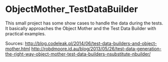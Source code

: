 # ObjectMother_TestDataBuilder
This small project has some show cases to handle the data during the tests. It basically approaches the Object Mother and the Test Data Builder with practical examples.

Sources:
http://blog.codeleak.pl/2014/06/test-data-builders-and-object-mother.html
http://robdmoore.id.au/blog/2013/05/26/test-data-generation-the-right-way-object-mother-test-data-builders-nsubstitute-nbuilder/